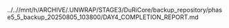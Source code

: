 ../..//mnt/h/ARCHIVE/.UNWRAP/STAGE3/DuRiCore/backup_repository/phase5_5_backup_20250805_103800/DAY4_COMPLETION_REPORT.md